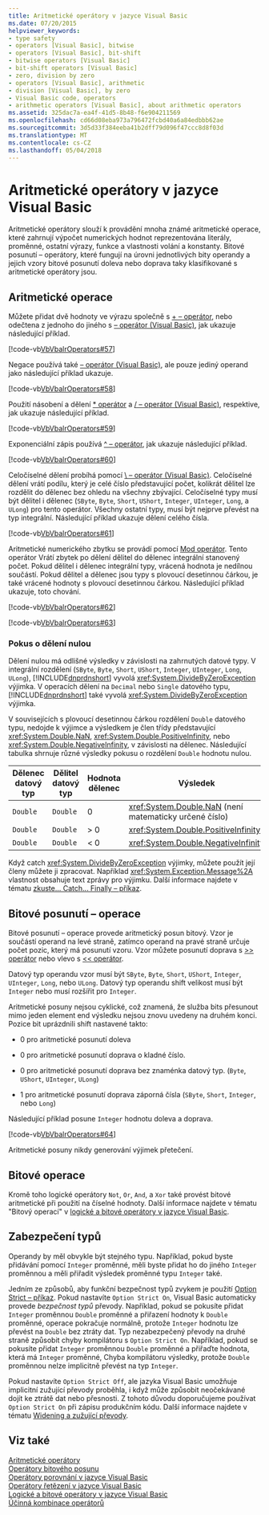 ```yaml
---
title: Aritmetické operátory v jazyce Visual Basic
ms.date: 07/20/2015
helpviewer_keywords:
- type safety
- operators [Visual Basic], bitwise
- operators [Visual Basic], bit-shift
- bitwise operators [Visual Basic]
- bit-shift operators [Visual Basic]
- zero, division by zero
- operators [Visual Basic], arithmetic
- division [Visual Basic], by zero
- Visual Basic code, operators
- arithmetic operators [Visual Basic], about arithmetic operators
ms.assetid: 325dac7a-ea4f-41d5-8b48-f6e904211569
ms.openlocfilehash: cd66d08eba973a796472fcbd40a6a84edbbb62ae
ms.sourcegitcommit: 3d5d33f384eeba41b2dff79d096f47ccc8d8f03d
ms.translationtype: MT
ms.contentlocale: cs-CZ
ms.lasthandoff: 05/04/2018
---
```

# <a name="arithmetic-operators-in-visual-basic"></a>Aritmetické operátory v jazyce Visual Basic
Aritmetické operátory slouží k provádění mnoha známé aritmetické operace, které zahrnují výpočet numerických hodnot reprezentována literály, proměnné, ostatní výrazy, funkce a vlastnosti volání a konstanty. Bitové posunutí – operátory, které fungují na úrovni jednotlivých bity operandy a jejich vzory bitové posunutí doleva nebo doprava taky klasifikované s aritmetické operátory jsou.  
  
## <a name="arithmetic-operations"></a>Aritmetické operace  
 Můžete přidat dvě hodnoty ve výrazu společně s [+ – operátor](../../../../visual-basic/language-reference/operators/addition-operator.md), nebo odečtena z jednoho do jiného s [– operátor (Visual Basic)](../../../../visual-basic/language-reference/operators/subtraction-operator.md), jak ukazuje následující příklad.  
  
 [!code-vb[VbVbalrOperators#57](../../../../visual-basic/language-reference/operators/codesnippet/VisualBasic/arithmetic-operators_1.vb)]  
  
 Negace používá také [– operátor (Visual Basic)](../../../../visual-basic/language-reference/operators/subtraction-operator.md), ale pouze jediný operand jako následující příklad ukazuje.  
  
 [!code-vb[VbVbalrOperators#58](../../../../visual-basic/language-reference/operators/codesnippet/VisualBasic/arithmetic-operators_2.vb)]  
  
 Použití násobení a dělení [* operátor](../../../../visual-basic/language-reference/operators/multiplication-operator.md) a [/ – operátor (Visual Basic)](../../../../visual-basic/language-reference/operators/floating-point-division-operator.md), respektive, jak ukazuje následující příklad.  
  
 [!code-vb[VbVbalrOperators#59](../../../../visual-basic/language-reference/operators/codesnippet/VisualBasic/arithmetic-operators_3.vb)]  
  
 Exponenciální zápis používá [^ – operátor](../../../../visual-basic/language-reference/operators/exponentiation-operator.md), jak ukazuje následující příklad.  
  
 [!code-vb[VbVbalrOperators#60](../../../../visual-basic/language-reference/operators/codesnippet/VisualBasic/arithmetic-operators_4.vb)]  
  
 Celočíselné dělení probíhá pomocí [\ – operátor (Visual Basic)](../../../../visual-basic/language-reference/operators/integer-division-operator.md). Celočíselné dělení vrátí podílu, který je celé číslo představující počet, kolikrát dělitel lze rozdělit do dělenec bez ohledu na všechny zbývající. Celočíselné typy musí být dělitel i dělenec (`SByte`, `Byte`, `Short`, `UShort`, `Integer`, `UInteger`, `Long`, a `ULong`) pro tento operátor. Všechny ostatní typy, musí být nejprve převést na typ integrální. Následující příklad ukazuje dělení celého čísla.  
  
 [!code-vb[VbVbalrOperators#61](../../../../visual-basic/language-reference/operators/codesnippet/VisualBasic/arithmetic-operators_5.vb)]  
  
 Aritmetické numerického zbytku se provádí pomocí [Mod operátor](../../../../visual-basic/language-reference/operators/mod-operator.md). Tento operátor Vrátí zbytek po dělení dělitel do dělenec integrální stanovený počet. Pokud dělitel i dělenec integrální typy, vrácená hodnota je nedílnou součástí. Pokud dělitel a dělenec jsou typy s plovoucí desetinnou čárkou, je také vrácené hodnoty s plovoucí desetinnou čárkou. Následující příklad ukazuje, toto chování.  
  
 [!code-vb[VbVbalrOperators#62](../../../../visual-basic/language-reference/operators/codesnippet/VisualBasic/arithmetic-operators_6.vb)]  
  
 [!code-vb[VbVbalrOperators#63](../../../../visual-basic/language-reference/operators/codesnippet/VisualBasic/arithmetic-operators_7.vb)]  
  
### <a name="attempted-division-by-zero"></a>Pokus o dělení nulou  
 Dělení nulou má odlišné výsledky v závislosti na zahrnutých datové typy. V integrální rozdělení (`SByte`, `Byte`, `Short`, `UShort`, `Integer`, `UInteger`, `Long`, `ULong`), [!INCLUDE[dnprdnshort](~/includes/dnprdnshort-md.md)] vyvolá <xref:System.DivideByZeroException> výjimka. V operacích dělení na `Decimal` nebo `Single` datového typu, [!INCLUDE[dnprdnshort](~/includes/dnprdnshort-md.md)] také vyvolá <xref:System.DivideByZeroException> výjimka.  
  
 V souvisejících s plovoucí desetinnou čárkou rozdělení `Double` datového typu, nedojde k výjimce a výsledkem je člen třídy představující <xref:System.Double.NaN>, <xref:System.Double.PositiveInfinity>, nebo <xref:System.Double.NegativeInfinity>, v závislosti na dělenec. Následující tabulka shrnuje různé výsledky pokusu o rozdělení `Double` hodnotu nulou.  
  
|Dělenec datový typ|Dělitel datový typ|Hodnota dělenec|Výsledek|  
|---|---|---|---|  
|`Double`|`Double`|0|<xref:System.Double.NaN> (není matematicky určené číslo)|  
|`Double`|`Double`|> 0|<xref:System.Double.PositiveInfinity>|  
|`Double`|`Double`|\< 0|<xref:System.Double.NegativeInfinity>|  
  
 Když catch <xref:System.DivideByZeroException> výjimky, můžete použít její členy můžete ji zpracovat. Například <xref:System.Exception.Message%2A> vlastnost obsahuje text zprávy pro výjimku. Další informace najdete v tématu [zkuste... Catch... Finally – příkaz](../../../../visual-basic/language-reference/statements/try-catch-finally-statement.md).  
  
## <a name="bit-shift-operations"></a>Bitové posunutí – operace  
 Bitové posunutí – operace provede aritmetický posun bitový. Vzor je součástí operand na levé straně, zatímco operand na pravé straně určuje počet pozic, který má posunutí vzoru. Vzor můžete posunutí doprava s [>> operátor](../../../../visual-basic/language-reference/operators/right-shift-operator.md) nebo vlevo s [<< operátor](../../../../visual-basic/language-reference/operators/left-shift-operator.md).  
  
 Datový typ operandu vzor musí být `SByte`, `Byte`, `Short`, `UShort`, `Integer`, `UInteger`, `Long`, nebo `ULong`. Datový typ operandu shift velikost musí být `Integer` nebo musí rozšířit pro `Integer`.  
  
 Aritmetické posuny nejsou cyklické, což znamená, že služba bits přesunout mimo jeden element end výsledku nejsou znovu uvedeny na druhém konci. Pozice bit uprázdnili shift nastavené takto:  
  
-   0 pro aritmetické posunutí doleva  
  
-   0 pro aritmetické posunutí doprava o kladné číslo.  
  
-   0 pro aritmetické posunutí doprava bez znaménka datový typ. (`Byte`, `UShort`, `UInteger`, `ULong`)  
  
-   1 pro aritmetické posunutí doprava záporná čísla (`SByte`, `Short`, `Integer`, nebo `Long`)  
  
 Následující příklad posune `Integer` hodnotu doleva a doprava.  
  
 [!code-vb[VbVbalrOperators#64](../../../../visual-basic/language-reference/operators/codesnippet/VisualBasic/arithmetic-operators_8.vb)]  
  
 Aritmetické posuny nikdy generování výjimek přetečení.  
  
## <a name="bitwise-operations"></a>Bitové operace  
 Kromě toho logické operátory `Not`, `Or`, `And`, a `Xor` také provést bitové aritmetické při použití na číselné hodnoty. Další informace najdete v tématu "Bitový operací" v [logické a bitové operátory v jazyce Visual Basic](../../../../visual-basic/programming-guide/language-features/operators-and-expressions/logical-and-bitwise-operators.md).  
  
## <a name="type-safety"></a>Zabezpečení typů  
 Operandy by měl obvykle být stejného typu. Například, pokud byste přidávání pomocí `Integer` proměnné, měli byste přidat ho do jiného `Integer` proměnnou a měli přiřadit výsledek proměnné typu `Integer` také.  
  
 Jedním ze způsobů, aby funkční bezpečnost typů zvykem je použití [Option Strict – příkaz](../../../../visual-basic/language-reference/statements/option-strict-statement.md). Pokud nastavíte `Option Strict On`, Visual Basic automaticky provede *bezpečnost typů* převody. Například, pokud se pokusíte přidat `Integer` proměnnou `Double` proměnné a přiřazení hodnoty k `Double` proměnné, operace pokračuje normálně, protože `Integer` hodnotu lze převést na `Double` bez ztráty dat. Typ nezabezpečený převody na druhé straně způsobit chyby kompilátoru s `Option Strict On`. Například, pokud se pokusíte přidat `Integer` proměnnou `Double` proměnné a přiřaďte hodnota, která má `Integer` proměnné, Chyba kompilátoru výsledky, protože `Double` proměnnou nelze implicitně převést na typ `Integer`.  
  
 Pokud nastavíte `Option Strict Off`, ale jazyka Visual Basic umožňuje implicitní zužující převody proběhla, i když může způsobit neočekávané dojít ke ztrátě dat nebo přesnosti. Z tohoto důvodu doporučujeme používat `Option Strict On` při zápisu produkčním kódu. Další informace najdete v tématu [Widening a zužující převody](../../../../visual-basic/programming-guide/language-features/data-types/widening-and-narrowing-conversions.md).  
  
## <a name="see-also"></a>Viz také  
 [Aritmetické operátory](../../../../visual-basic/language-reference/operators/arithmetic-operators.md)  
 [Operátory bitového posunu](../../../../visual-basic/language-reference/operators/bit-shift-operators.md)  
 [Operátory porovnání v jazyce Visual Basic](../../../../visual-basic/programming-guide/language-features/operators-and-expressions/comparison-operators.md)  
 [Operátory řetězení v jazyce Visual Basic](../../../../visual-basic/programming-guide/language-features/operators-and-expressions/concatenation-operators.md)  
 [Logické a bitové operátory v jazyce Visual Basic](../../../../visual-basic/programming-guide/language-features/operators-and-expressions/logical-and-bitwise-operators.md)  
 [Účinná kombinace operátorů](../../../../visual-basic/programming-guide/language-features/operators-and-expressions/efficient-combination-of-operators.md)
